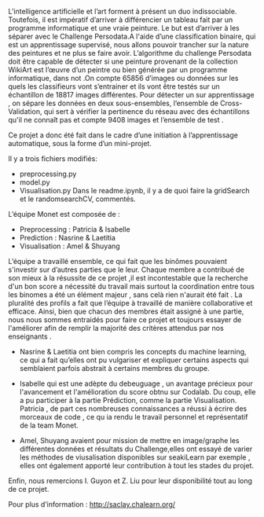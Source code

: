  L’intelligence artificielle et l’art forment à présent un duo indissociable. Toutefois, il est impératif d’arriver à différencier un tableau fait par un programme informatique et une vraie peinture. Le but est d’arriver à les séparer avec le Challenge Persodata.A l'aide d’une classification binaire, qui est un apprentissage supervisé, nous allons pouvoir trancher sur la nature des peintures et ne plus se faire avoir. 
   L’algorithme du challenge Persodata  doit être capable de détecter si une peinture provenant de la collection WikiArt  est l’œuvre d’un peintre ou bien générée par un programme informatique, dans not .On compte 65856 d’images ou données sur les quels les classifieurs vont s’entrainer et ils vont être testés sur un échantillon de 18817 images différentes. Pour détecter un sur apprentissage , on sépare les données en deux sous-ensembles, l’ensemble de Cross-Validation, qui sert à vérifier la pertinence du réseau avec des échantillons qu'il ne connaît pas et compte 9408 images et l’ensemble de test . 

Ce projet a donc été fait dans le cadre d’une initiation à l’apprentissage automatique, sous la forme d’un mini-projet.
 
Il y a trois fichiers modifiés: 
-	preprocessing.py
-	model.py
-	Visualisation.py
Dans le readme.ipynb, il y a de quoi faire la gridSearch et le randomsearchCV, commentés.

L’équipe Monet est composée de : 
-	Preprocessing : Patricia & Isabelle
-	Prediction : Nasrine & Laetitia
-	Visualisation : Amel & Shuyang

L’équipe a travaillé ensemble, ce qui fait que les binômes pouvaient s'investir sur d’autres parties que le leur. Chaque membre a contribué de son mieux à la résussite de ce projet ,il est incontestable que la recherche d'un bon score a nécessité du travail mais surtout la coordination entre tous les binomes a été un élément majeur , sans celà rien n'aurait été fait .
La pluralité des profils a fait que l’équipe à travaillé de manière collaborative et efficace. 
Ainsi, bien que chacun des membres était assigné à une partie, nous nous sommes entraidés pour faire ce projet et toujours essayer de l'améliorer afin de remplir la majorité des critères attendus par nos enseignants .

- Nasrine & Laetitia ont bien compris les concepts du machine learning, ce qui a fait qu’elles ont pu vulgariser et expliquer certains aspects qui semblaient parfois abstrait à certains membres du groupe. 

- Isabelle qui est une adèpte du debeuguage , un avantage précieux pour l'avancement et l'amélioration du score obtnu sur Codalab. Du coup, elle a pu participer à la partie Prédiction, comme la partie Visualisation. Patricia , de part ces nombreuses connaissances a réussi à écrire des morceaux de code , ce qu ia rendu le travail personnel et représentatif de la team Monet.

- Amel, Shuyang avaient pour mission de mettre en image/graphe les différentes données et résultats du Challenge,elles ont essayé de varier les méthodes de viusalisation disponibles sur seakiLearn par exemple , elles ont également apporté leur contribution à tout les stades du projet. 



Enfin, nous remercions I. Guyon et Z. Liu pour leur disponibilité tout au long de ce projet. 

Pour plus d’information : http://saclay.chalearn.org/
